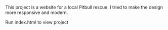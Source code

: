This project is a website for a local Pitbull rescue. I tried to make the design more responsive and modern.

Run index.html to view project
